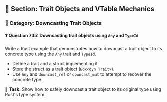## 📘 Section: Trait Objects and VTable Mechanics
### 🔹 Category: Downcasting Trait Objects
#### ❓ Question 735: Downcasting trait objects using `Any` and `TypeId`

Write a Rust example that demonstrates how to downcast a trait object to its concrete type using the `Any` trait and `TypeId`.

- Define a trait and a struct implementing it.
- Store the struct as a trait object (`Box<dyn Trait>`).
- Use `Any` and `downcast_ref` or `downcast_mut` to attempt to recover the concrete type.

🔧 **Task:** Show how to safely downcast a trait object to its original type using Rust's type system.
